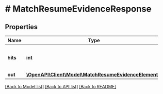 # # MatchResumeEvidenceResponse

## Properties

Name | Type | Description | Notes
------------ | ------------- | ------------- | -------------
**hits** | **int** | Number of elements in a search query. | [optional] [default to 0]
**out** | [**\OpenAPI\Client\Model\MatchResumeEvidenceElement[]**](MatchResumeEvidenceElement.md) |  |

[[Back to Model list]](../../README.md#models) [[Back to API list]](../../README.md#endpoints) [[Back to README]](../../README.md)
